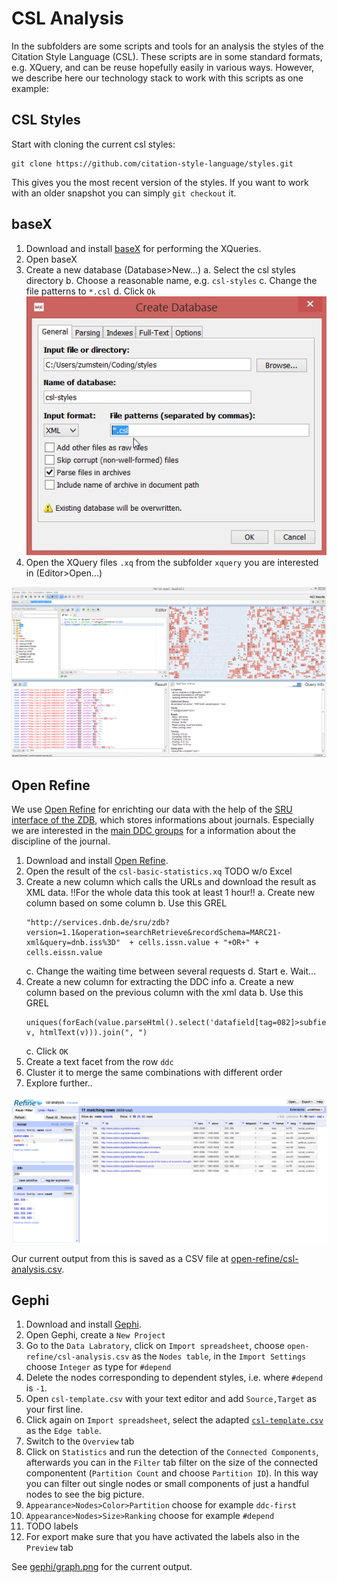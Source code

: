 # CSL Analysis

In the subfolders are some scripts and tools for an analysis
the styles of the Citation Style Language (CSL). These scripts
are in some standard formats, e.g. XQuery, and can be reuse
hopefully easily in various ways. However, we describe here
our technology stack to work with this scripts as one example:

## CSL Styles

Start with cloning the current csl styles:
```
git clone https://github.com/citation-style-language/styles.git
```
This gives you the most recent version of the styles. If you want
to work with an older snapshot you can simply `git checkout` it.

## baseX

1. Download and install [baseX](http://basex.org/) for performing the
XQueries.
2. Open baseX
3. Create a new database (Database>New...)
   a. Select the csl styles directory
   b. Choose a reasonable name, e.g. `csl-styles`
   c. Change the file patterns to `*.csl`
   d. Click `Ok`
![basex-new-database](img/basex-new-database.jpg)
4. Open the XQuery files `.xq` from the subfolder `xquery` you are
interested in (Editor>Open...)

![basex-new-database](img/basex-csl-example.png)

## Open Refine

We use [Open Refine](http://openrefine.org/) for enrichting
our data with the help of the
[SRU interface of the ZDB](http://www.zeitschriftendatenbank.de/services/schnittstellen/sru/),
which stores informations about journals. Especially we are
interested in the
[main DDC groups](http://www.dnb.de/SharedDocs/Downloads/DE/DNB/service/ddcSachgruppenDNB.pdf?__blob=publicationFile)
for a information about the discipline of the journal.

1. Download and install [Open Refine](http://openrefine.org/).
2. Open the result of the `csl-basic-statistics.xq` TODO w/o Excel
3. Create a new column which calls the URLs and download the
result as XML data. !!For the whole data this took at least 1 hour!!
   a. Create new column based on some column
   b. Use this GREL
   ```
   "http://services.dnb.de/sru/zdb?version=1.1&operation=searchRetrieve&recordSchema=MARC21-xml&query=dnb.iss%3D"  + cells.issn.value + "+OR+" + cells.eissn.value
   ```
   c. Change the waiting time between several requests
   d. Start
   e. Wait...
4. Create a new column for extracting the DDC info
   a. Create a new column based on the previous column with the xml data
   b. Use this GREL
   ```
   uniques(forEach(value.parseHtml().select('datafield[tag=082]>subfield[code=a]'), v, htmlText(v))).join(", ")
   ```
   c. Click `OK`
5. Create a text facet from the row `ddc`
6. Cluster it to merge the same combinations with different order
7. Explore further..

![open refine](img/open-refine.png)

Our current output from this is saved as a CSV file at [open-refine/csl-analysis.csv](open-refine/csl-analysis.csv).

## Gephi

1. Download and install [Gephi](https://gephi.org/).
2. Open Gephi, create a `New Project`
3. Go to the `Data Labratory`, click on `Import spreadsheet`, choose `open-refine/csl-analysis.csv` as the `Nodes table`, in the `Import Settings` choose `Integer` as type for `#depend`
4. Delete the nodes corresponding to dependent styles, i.e. where `#depend` is `-1`.
5. Open `csl-template.csv` with your text editor and add `Source,Target` as your first line.
6. Click again on `Import spreadsheet`, select the adapted [`csl-template.csv`](gephy/csl-template-with-header.csv) as the `Edge table`.
7. Switch to the `Overview` tab
8. Click on `Statistics` and run the detection of the `Connected Components`, afterwards you can in the `Filter` tab filter on the size of the connected componentent (`Partition Count` and choose `Partition ID`). In this way you can filter out single nodes or small components of just a handful nodes to see the big picture.
9. `Appearance>Nodes>Color>Partition` choose for example `ddc-first`
10. `Appearance>Nodes>Size>Ranking` choose for example `#depend`
11. TODO labels
12. For export make sure that you have activated the labels also in the `Preview` tab

See [gephi/graph.png](gephi/graph.png) for the current output.